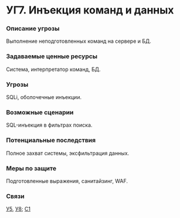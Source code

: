 # УГ7. Инъекция команд и данных

### **Описание угрозы**

Выполнение неподготовленных команд на сервере и БД.

### **Задаваемые ценные ресурсы**

Система, интерпретатор команд, БД.

### **Угрозы**

SQLi, оболочечные инъекции.

### **Возможные сценарии**

SQL-инъекция в фильтрах поиска.

### **Потенциальные последствия**

Полное захват системы, эксфильтрация данных.

### **Меры по защите**

Подготовленные выражения, санитайзинг, WAF.

### **Связи**

[У5](../../uyazvimosti/perechen-uyazvimostei-sistemy/u5.-otsutstvie-zagolovka-x-content-type-options.md), [У8](../../uyazvimosti/perechen-uyazvimostei-sistemy/u8.-ustarevshie-biblioteki-django-less-than-4.2-pakety-ml-bez-patchei.md); [С1](../../scenarii-atak/perechen-scenariev-atak/s1.-sql-inekciya-dlya-eksfiltracii-polzovatelskikh-dannykh.md)
